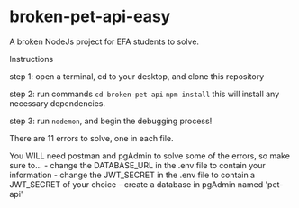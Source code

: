 # broken-pet-api-easy
A broken NodeJs project for EFA students to solve. 


Instructions


step 1: open a terminal, cd to your desktop, and clone this repository

step 2: run commands
`cd broken-pet-api`
`npm install`
this will install any necessary dependencies.

step 3: run `nodemon`, and begin the debugging process!


There are 11 errors to solve, one in each file.

You WILL need postman and pgAdmin to solve some of the errors, so make sure to...
    - change the DATABASE_URL in the .env file to contain your information
    - change the JWT_SECRET in the .env file to contain a JWT_SECRET of your choice
    - create a database in pgAdmin named 'pet-api'